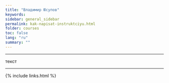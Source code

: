```yaml
---
title: "Владимир Юсупов"
keywords: 
sidebar: general_sidebar
permalink: kak-napisat-instruktciyu.html
folder: courses
toc: false
lang: "ru"
summary: ""
---
```


***

текст

***

{% include links.html %}
